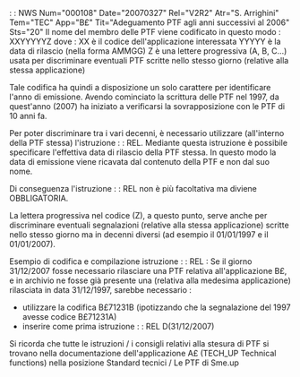  :  : NWS Num="000108" Date="20070327" Rel="V2R2" Atr="S. Arrighini" Tem="TEC" App="B£" Tit="Adeguamento PTF agli anni successivi al 2006" Sts="20"
Il nome del membro delle PTF viene codificato in questo modo : 
XXYYYYYZ dove : 
XX è il codice dell'applicazione interessata
YYYYY è la data di rilascio (nella forma AMMGG)
Z è una lettere progressiva (A, B, C...) usata per discriminare eventuali PTF scritte nello stesso
giorno (relative alla stessa applicazione)

Tale codifica ha quindi a disposizione un solo carattere per identificare l'anno di emissione.
Avendo cominciato la scrittura delle PTF nel 1997, da quest'anno (2007) ha iniziato a verificarsi la sovrapposizione con le PTF di 10 anni fa.

Per poter discriminare tra i vari decenni, è necessario utilizzare (all'interno della PTF stessa) l'istruzione  :  : REL. Mediante questa istruzione è possibile specificare l'effettiva data di rilascio
della PTF stessa. In questo modo la data di emissione viene ricavata dal contenuto della PTF e non
dal suo nome.

Di conseguenza l'istruzione  :  : REL non è più facoltativa ma diviene OBBLIGATORIA.

La lettera progressiva nel codice (Z), a questo punto, serve anche per discriminare eventuali segnalazioni (relative alla stessa applicazione) scritte nello stesso giorno ma in decenni diversi
(ad esempio il 01/01/1997 e il 01/01/2007).

Esempio di codifica e compilazione istruzione  :  : REL  : 
Se il giorno 31/12/2007 fosse necessario rilasciare una PTF relativa all'applicazione B£, e in archivio ne fosse già presente una (relativa alla medesima applicazione) rilasciata in data 31/12/1997, sarebbe necessario : 
- utilizzare la codifica B£71231B (ipotizzando che la segnalazione del 1997 avesse codice B£71231A)
- inserire come prima istruzione  :  : REL D(31/12/2007)

Si ricorda che tutte le istruzioni / i consigli relativi alla stesura di PTF si trovano nella documentazione dell'applicazione A£ (TECH_UP Technical functions) nella posizione Standard tecnici / Le PTF di Sme.up
